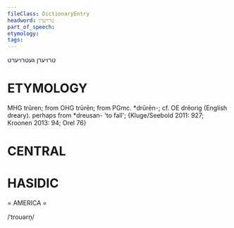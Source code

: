 ```yaml
---
fileClass: DictionaryEntry
headword: טרויערן
part_of_speech: 
etymology: 
tags: 
---
```

טרויערן
געטרויערט

ETYMOLOGY
===========
MHG trûren; from OHG trūrēn; from PGmc. *drūrēn-;  cf. OE drēorig (English dreary).
perhaps from *dreusan- 'to fall';
{Kluge/Seebold 2011: 927; Kroonen 2013: 94; Orel 76}

CENTRAL
========

HASIDIC
=======
= AMERICA = 

/ˈtrouərn̩/